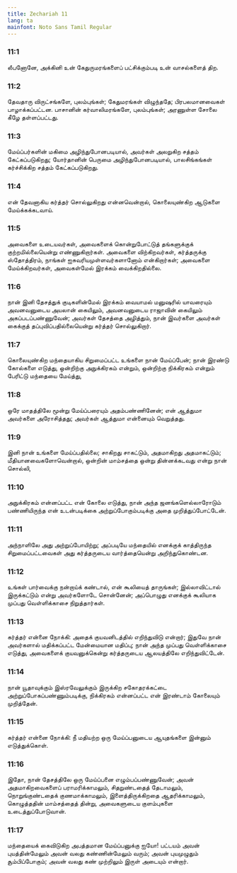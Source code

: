 ```yaml
---
title: Zechariah 11
lang: ta
mainfont: Noto Sans Tamil Regular
---
```


###  11:1

லீபனோனே, அக்கினி உன் கேதுருமரங்களைப் பட்சிக்கும்படி உன் வாசல்களைத் திற.

###  11:2

தேவதாரு விருட்சங்களே, புலம்புங்கள்; கேதுமரங்கள் விழுந்ததே; பிரபலமானவைகள் பாழாக்கப்பட்டன. பாசானின் கர்வாலிமரங்களே, புலம்புங்கள்; அரணுள்ள சோலை கீழே தள்ளப்பட்டது.

###  11:3

மேய்ப்பர்களின் மகிமை அழிந்துபோனபடியால், அவர்கள் அலறுகிற சத்தம் கேட்கப்படுகிறது; யோர்தானின் பெருமை அழிந்துபோனபடியால், பாலசிங்கங்கள் கர்ச்சிக்கிற சத்தம் கேட்கப்படுகிறது.

###  11:4

என் தேவனாகிய கர்த்தர் சொல்லுகிறது என்னவென்றால், கொலையுண்கிற ஆடுகளை மேய்க்கக்கடவாய்.

###  11:5

அவைகளை உடையவர்கள், அவைகளைக் கொன்றுபோட்டுத் தங்களுக்குக் குற்றமில்லையென்று எண்ணுகிறார்கள். அவைகளை விற்கிறவர்கள், கர்த்தருக்கு ஸ்தோத்திரம், நாங்கள் ஐசுவரியமுள்ளவர்களானோம் என்கிறார்கள்; அவைகளை மேய்க்கிறவர்கள், அவைகள்மேல் இரக்கம் வைக்கிறதில்லை.

###  11:6

நான் இனி தேசத்துக் குடிகளின்மேல் இரக்கம் வையாமல் மனுஷரில் யாவரையும் அவனவனுடைய அயலான் கையிலும், அவனவனுடைய ராஜாவின் கையிலும் அகப்படப்பண்ணுவேன்; அவர்கள் தேசத்தை அழித்தும், நான் இவர்களை அவர்கள் கைக்குத் தப்புவிப்பதில்லையென்று கர்த்தர் சொல்லுகிறார்.

###  11:7

கொலையுண்கிற மந்தையாகிய சிறுமைப்பட்ட உங்களை நான் மேய்ப்பேன்; நான் இரண்டு கோல்களை எடுத்து, ஒன்றிற்கு அநுக்கிரகம் என்றும், ஒன்றிற்கு நிக்கிரகம் என்றும் பேரிட்டு மந்தையை மேய்த்து,

###  11:8

ஒரே மாதத்திலே மூன்று மேய்ப்பரையும் அதம்பண்ணினேன்; என் ஆத்துமா அவர்களை அரோசித்தது; அவர்கள் ஆத்துமா என்னையும் வெறுத்தது.

###  11:9

இனி நான் உங்களை மேய்ப்பதில்லை; சாகிறது சாகட்டும், அதமாகிறது அதமாகட்டும்; மீதியானவைகளோவென்றால், ஒன்றின் மாம்சத்தை ஒன்று தின்னக்கடவது என்று நான் சொல்லி,

###  11:10

அநுக்கிரகம் என்னப்பட்ட என் கோலை எடுத்து, நான் அந்த ஜனங்களெல்லாரோடும் பண்ணியிருந்த என் உடன்படிக்கை அற்றுப்போகும்படிக்கு அதை முறித்துப்போட்டேன்.

###  11:11

அந்நாளிலே அது அற்றுப்போயிற்று; அப்படியே மந்தையில் எனக்குக் காத்திருந்த சிறுமைப்பட்டவைகள் அது கர்த்தருடைய வார்த்தையென்று அறிந்துகொண்டன.

###  11:12

உங்கள் பார்வைக்கு நன்றாய்க் கண்டால், என் கூலியைத் தாருங்கள்; இல்லாவிட்டால் இருக்கட்டும் என்று அவர்களோடே சொன்னேன்; அப்பொழுது எனக்குக் கூலியாக முப்பது வெள்ளிக்காசை நிறுத்தார்கள்.

###  11:13

கர்த்தர் என்னை நோக்கி: அதைக் குயவனிடத்தில் எறிந்துவிடு என்றார்; இதுவே நான் அவர்களால் மதிக்கப்பட்ட மேன்மையான மதிப்பு; நான் அந்த முப்பது வெள்ளிக்காசை எடுத்து, அவைகளைக் குயவனுக்கென்று கர்த்தருடைய ஆலயத்திலே எறிந்துவிட்டேன்.

###  11:14

நான் யூதாவுக்கும் இஸ்ரவேலுக்கும் இருக்கிற சகோதரக்கட்டை அற்றுப்போகப்பண்ணும்படிக்கு, நிக்கிரகம் என்னப்பட்ட என் இரண்டாம் கோலையும் முறித்தேன்.

###  11:15

கர்த்தர் என்னை நோக்கி: நீ மதியற்ற ஒரு மேய்ப்பனுடைய ஆயுதங்களை இன்னும் எடுத்துக்கொள்.

###  11:16

இதோ, நான் தேசத்திலே ஒரு மேய்ப்பனை எழும்பப்பண்ணுவேன்; அவன் அதமாகிறவைகளைப் பராமரிக்காமலும், சிதறுண்டதைத் தேடாமலும், நொறுங்குண்டதைக் குணமாக்காமலும், இளைத்திருக்கிறதை ஆதரிக்காமலும், கொழுத்ததின் மாம்சத்தைத் தின்று, அவைகளுடைய குளம்புகளை உடைத்துப்போடுவான்.

###  11:17

மந்தையைக் கைவிடுகிற அபத்தமான மேய்ப்பனுக்கு ஐயோ! பட்டயம் அவன் புயத்தின்மேலும் அவன் வலது கண்ணின்மேலும் வரும்; அவன் புயமுழுதும் சூம்பிப்போகும்; அவன் வலது கண் முற்றிலும் இருள் அடையும் என்றார்.

